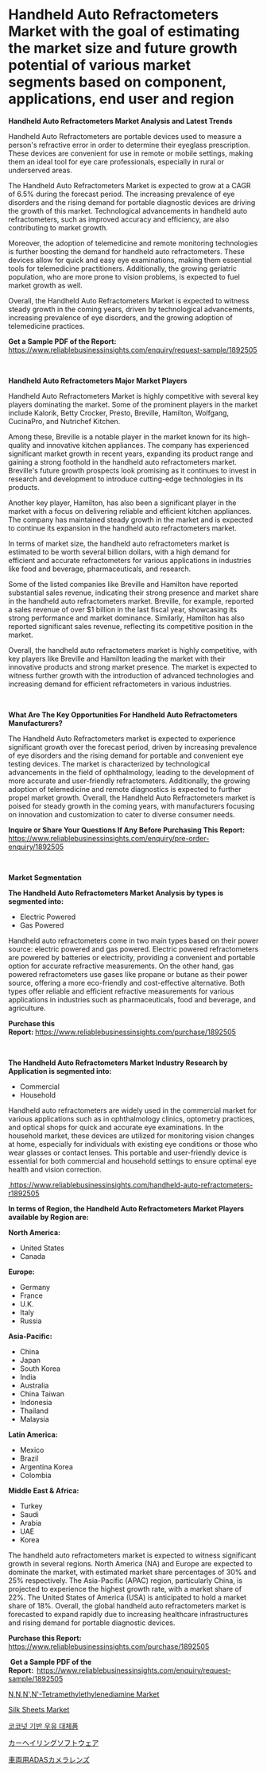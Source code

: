 <p><h1>Handheld Auto Refractometers Market with the goal of estimating the market size and future growth potential of various market segments based on component, applications, end user and region</h1></p><p><strong>Handheld Auto Refractometers Market Analysis and Latest Trends</strong></p>
<p><p>Handheld Auto Refractometers are portable devices used to measure a person's refractive error in order to determine their eyeglass prescription. These devices are convenient for use in remote or mobile settings, making them an ideal tool for eye care professionals, especially in rural or underserved areas.</p><p>The Handheld Auto Refractometers Market is expected to grow at a CAGR of 6.5% during the forecast period. The increasing prevalence of eye disorders and the rising demand for portable diagnostic devices are driving the growth of this market. Technological advancements in handheld auto refractometers, such as improved accuracy and efficiency, are also contributing to market growth. </p><p>Moreover, the adoption of telemedicine and remote monitoring technologies is further boosting the demand for handheld auto refractometers. These devices allow for quick and easy eye examinations, making them essential tools for telemedicine practitioners. Additionally, the growing geriatric population, who are more prone to vision problems, is expected to fuel market growth as well.</p><p>Overall, the Handheld Auto Refractometers Market is expected to witness steady growth in the coming years, driven by technological advancements, increasing prevalence of eye disorders, and the growing adoption of telemedicine practices.</p></p>
<p><strong>Get a Sample PDF of the Report:&nbsp;</strong> <a href="https://www.reliablebusinessinsights.com/enquiry/request-sample/1892505">https://www.reliablebusinessinsights.com/enquiry/request-sample/1892505</a></p>
<p>&nbsp;</p>
<p><strong>Handheld Auto Refractometers Major Market Players</strong></p>
<p><p>Handheld Auto Refractometers Market is highly competitive with several key players dominating the market. Some of the prominent players in the market include Kalorik, Betty Crocker, Presto, Breville, Hamilton, Wolfgang, CucinaPro, and Nutrichef Kitchen. </p><p>Among these, Breville is a notable player in the market known for its high-quality and innovative kitchen appliances. The company has experienced significant market growth in recent years, expanding its product range and gaining a strong foothold in the handheld auto refractometers market. Breville's future growth prospects look promising as it continues to invest in research and development to introduce cutting-edge technologies in its products.</p><p>Another key player, Hamilton, has also been a significant player in the market with a focus on delivering reliable and efficient kitchen appliances. The company has maintained steady growth in the market and is expected to continue its expansion in the handheld auto refractometers market.</p><p>In terms of market size, the handheld auto refractometers market is estimated to be worth several billion dollars, with a high demand for efficient and accurate refractometers for various applications in industries like food and beverage, pharmaceuticals, and research.</p><p>Some of the listed companies like Breville and Hamilton have reported substantial sales revenue, indicating their strong presence and market share in the handheld auto refractometers market. Breville, for example, reported a sales revenue of over $1 billion in the last fiscal year, showcasing its strong performance and market dominance. Similarly, Hamilton has also reported significant sales revenue, reflecting its competitive position in the market. </p><p>Overall, the handheld auto refractometers market is highly competitive, with key players like Breville and Hamilton leading the market with their innovative products and strong market presence. The market is expected to witness further growth with the introduction of advanced technologies and increasing demand for efficient refractometers in various industries.</p></p>
<p>&nbsp;</p>
<p><strong>What Are The Key Opportunities For Handheld Auto Refractometers Manufacturers?</strong></p>
<p><p>The Handheld Auto Refractometers market is expected to experience significant growth over the forecast period, driven by increasing prevalence of eye disorders and the rising demand for portable and convenient eye testing devices. The market is characterized by technological advancements in the field of ophthalmology, leading to the development of more accurate and user-friendly refractometers. Additionally, the growing adoption of telemedicine and remote diagnostics is expected to further propel market growth. Overall, the Handheld Auto Refractometers market is poised for steady growth in the coming years, with manufacturers focusing on innovation and customization to cater to diverse consumer needs.</p></p>
<p><strong>Inquire or Share Your Questions If Any Before Purchasing This Report:</strong> <a href="https://www.reliablebusinessinsights.com/enquiry/pre-order-enquiry/1892505">https://www.reliablebusinessinsights.com/enquiry/pre-order-enquiry/1892505</a></p>
<p>&nbsp;</p>
<p><strong>Market Segmentation</strong></p>
<p><strong>The Handheld Auto Refractometers Market Analysis by types is segmented into:</strong></p>
<p><ul><li>Electric Powered</li><li>Gas Powered</li></ul></p>
<p><p>Handheld auto refractometers come in two main types based on their power source: electric powered and gas powered. Electric powered refractometers are powered by batteries or electricity, providing a convenient and portable option for accurate refractive measurements. On the other hand, gas powered refractometers use gases like propane or butane as their power source, offering a more eco-friendly and cost-effective alternative. Both types offer reliable and efficient refractive measurements for various applications in industries such as pharmaceuticals, food and beverage, and agriculture.</p></p>
<p><strong>Purchase this Report:&nbsp;</strong><a href="https://www.reliablebusinessinsights.com/purchase/1892505">https://www.reliablebusinessinsights.com/purchase/1892505</a></p>
<p>&nbsp;</p>
<p><strong>The Handheld Auto Refractometers Market Industry Research by Application is segmented into:</strong></p>
<p><ul><li>Commercial</li><li>Household</li></ul></p>
<p><p>Handheld auto refractometers are widely used in the commercial market for various applications such as in ophthalmology clinics, optometry practices, and optical shops for quick and accurate eye examinations. In the household market, these devices are utilized for monitoring vision changes at home, especially for individuals with existing eye conditions or those who wear glasses or contact lenses. This portable and user-friendly device is essential for both commercial and household settings to ensure optimal eye health and vision correction.</p></p>
<p><a href="https://www.reliablebusinessinsights.com/handheld-auto-refractometers-r1892505">&nbsp;https://www.reliablebusinessinsights.com/handheld-auto-refractometers-r1892505</a></p>
<p><strong>In terms of Region, the Handheld Auto Refractometers Market Players available by Region are:</strong></p>
<p>
    <p> <strong> North America: </strong>
        <ul>
            <li>United States</li>
            <li>Canada</li>
        </ul>
        </p> 
    <p> <strong> Europe: </strong>
        <ul>
            <li>Germany</li>
            <li>France</li>
            <li>U.K.</li>
            <li>Italy</li>
            <li>Russia</li>
        </ul>
        </p> 
    <p> <strong> Asia-Pacific: </strong>
        <ul>
            <li>China</li>
            <li>Japan</li>
            <li>South Korea</li>
            <li>India</li>
            <li>Australia</li>
            <li>China Taiwan</li>
            <li>Indonesia</li>
            <li>Thailand</li>
            <li>Malaysia</li>
        </ul>
        </p> 
    <p> <strong> Latin America: </strong>
        <ul>
            <li>Mexico</li>
            <li>Brazil</li>
            <li>Argentina Korea</li>
            <li>Colombia</li>
        </ul>
        </p> 
    <p> <strong> Middle East & Africa: </strong>
        <ul>
            <li>Turkey</li>
            <li>Saudi</li>
            <li>Arabia</li>
            <li>UAE</li>
            <li>Korea</li>
        </ul>
    </p>
    </p>
<p><p>The handheld auto refractometers market is expected to witness significant growth in several regions. North America (NA) and Europe are expected to dominate the market, with estimated market share percentages of 30% and 25% respectively. The Asia-Pacific (APAC) region, particularly China, is projected to experience the highest growth rate, with a market share of 22%. The United States of America (USA) is anticipated to hold a market share of 18%. Overall, the global handheld auto refractometers market is forecasted to expand rapidly due to increasing healthcare infrastructures and rising demand for portable diagnostic devices.</p></p>
<p><strong>Purchase this Report: </strong><a href="https://www.reliablebusinessinsights.com/purchase/1892505">https://www.reliablebusinessinsights.com/purchase/1892505</a></p>
<p>&nbsp;<strong>Get a Sample PDF of the Report:&nbsp;&nbsp;</strong><a href="https://www.reliablebusinessinsights.com/enquiry/request-sample/1892505">https://www.reliablebusinessinsights.com/enquiry/request-sample/1892505</a></p>
<p><strong></strong></p>
<p><p><a href="https://github.com/sajonf007/Market-Research-Report-List-1/blob/main/nnnn-tetramethylethylenediamine-market.md">N,N,N',N'-Tetramethylethylenediamine Market</a></p><p><a href="https://www.linkedin.com/pulse/silk-sheets-market-key-successful-business-strategy-forecast-mycpe">Silk Sheets Market</a></p><p><a href="https://github.com/Marcosoenrt565736/Market-Research-Report-List-1/blob/main/9512981124764.md">코코넛 기반 우유 대체품</a></p><p><a href="https://github.com/EthanMorar2011/Market-Research-Report-List-2/blob/main/6699821115088.md">カーヘイリングソフトウェア</a></p><p><a href="https://github.com/dzy793153605/Market-Research-Report-List-2/blob/main/7149120115087.md">車両用ADASカメラレンズ</a></p></p>
